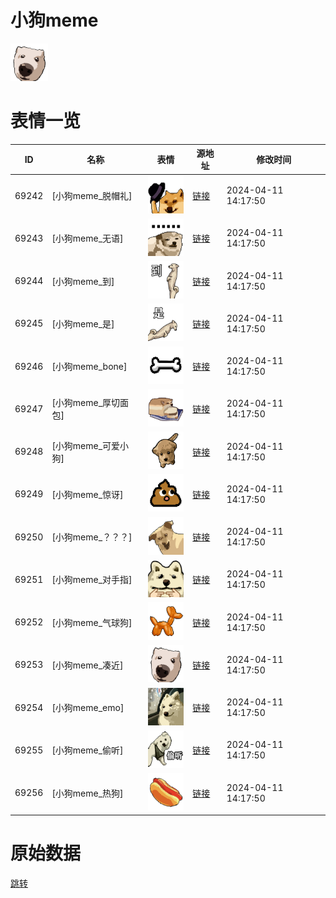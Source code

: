 # 小狗meme

<img src="./cover.png" height="60" alt="cover" />

# 表情一览

|ID|名称|表情|源地址|修改时间|
|----|----|----|----|----|
|69242|[小狗meme_脱帽礼]|<img src="./pic/069242_%5B小狗meme_脱帽礼%5D.png" height="60" alt="脱帽礼"/>|[链接](https://i0.hdslb.com/bfs/garb/394d551babde2a513bb20930d83851e06e896836.png)|2024-04-11 14:17:50|
|69243|[小狗meme_无语]|<img src="./pic/069243_%5B小狗meme_无语%5D.png" height="60" alt="无语"/>|[链接](https://i0.hdslb.com/bfs/garb/aa3253061e4a3300103a330864c87d5aeb1d1677.png)|2024-04-11 14:17:50|
|69244|[小狗meme_到]|<img src="./pic/069244_%5B小狗meme_到%5D.png" height="60" alt="到"/>|[链接](https://i0.hdslb.com/bfs/garb/213042a8931c37da012a37f9dddfc1d8e0b6af54.png)|2024-04-11 14:17:50|
|69245|[小狗meme_是]|<img src="./pic/069245_%5B小狗meme_是%5D.png" height="60" alt="是"/>|[链接](https://i0.hdslb.com/bfs/garb/5bdf8faf6ca63b2a67e312d6d3966e1edadeaa10.png)|2024-04-11 14:17:50|
|69246|[小狗meme_bone]|<img src="./pic/069246_%5B小狗meme_bone%5D.png" height="60" alt="bone"/>|[链接](https://i0.hdslb.com/bfs/garb/75eab1733e0b6d49ee1fd2cef1506e4a51057e30.png)|2024-04-11 14:17:50|
|69247|[小狗meme_厚切面包]|<img src="./pic/069247_%5B小狗meme_厚切面包%5D.png" height="60" alt="厚切面包"/>|[链接](https://i0.hdslb.com/bfs/garb/81166534c6f3d2b98064a18602ca63564f2933c6.png)|2024-04-11 14:17:50|
|69248|[小狗meme_可爱小狗]|<img src="./pic/069248_%5B小狗meme_可爱小狗%5D.png" height="60" alt="可爱小狗"/>|[链接](https://i0.hdslb.com/bfs/garb/1280611725c075b6965d3243f42d75f12a6a85dc.png)|2024-04-11 14:17:50|
|69249|[小狗meme_惊讶]|<img src="./pic/069249_%5B小狗meme_惊讶%5D.png" height="60" alt="惊讶"/>|[链接](https://i0.hdslb.com/bfs/garb/e0dbac5fe9be53c20be3b9e5a38c8a97adf838a9.png)|2024-04-11 14:17:50|
|69250|[小狗meme_？？？]|<img src="./pic/069250_%5B小狗meme_？？？%5D.png" height="60" alt="？？？"/>|[链接](https://i0.hdslb.com/bfs/garb/338e31c552ed6e72db346bea477c91aa6d604474.png)|2024-04-11 14:17:50|
|69251|[小狗meme_对手指]|<img src="./pic/069251_%5B小狗meme_对手指%5D.png" height="60" alt="对手指"/>|[链接](https://i0.hdslb.com/bfs/garb/2443e317b3ea207f5cc0512edad27a711d12e9d5.png)|2024-04-11 14:17:50|
|69252|[小狗meme_气球狗]|<img src="./pic/069252_%5B小狗meme_气球狗%5D.png" height="60" alt="气球狗"/>|[链接](https://i0.hdslb.com/bfs/garb/d2df25092a44bda519bd91359c7dc9a963d28e28.png)|2024-04-11 14:17:50|
|69253|[小狗meme_凑近]|<img src="./pic/069253_%5B小狗meme_凑近%5D.png" height="60" alt="凑近"/>|[链接](https://i0.hdslb.com/bfs/garb/55fac5c46dd17b87bfa3c3085e3aa540c85e1f43.png)|2024-04-11 14:17:50|
|69254|[小狗meme_emo]|<img src="./pic/069254_%5B小狗meme_emo%5D.png" height="60" alt="emo"/>|[链接](https://i0.hdslb.com/bfs/garb/3563d48474f19f4d6d74fb783300e06cf677eb4b.png)|2024-04-11 14:17:50|
|69255|[小狗meme_偷听]|<img src="./pic/069255_%5B小狗meme_偷听%5D.png" height="60" alt="偷听"/>|[链接](https://i0.hdslb.com/bfs/garb/990f8793e6dfd53cb8d1d5b5b4794d4ef01b4418.png)|2024-04-11 14:17:50|
|69256|[小狗meme_热狗]|<img src="./pic/069256_%5B小狗meme_热狗%5D.png" height="60" alt="热狗"/>|[链接](https://i0.hdslb.com/bfs/garb/fff88d4ec0d60f8cebe83119131abb20a3a204b4.png)|2024-04-11 14:17:50|

# 原始数据

[跳转](./raw.json)

